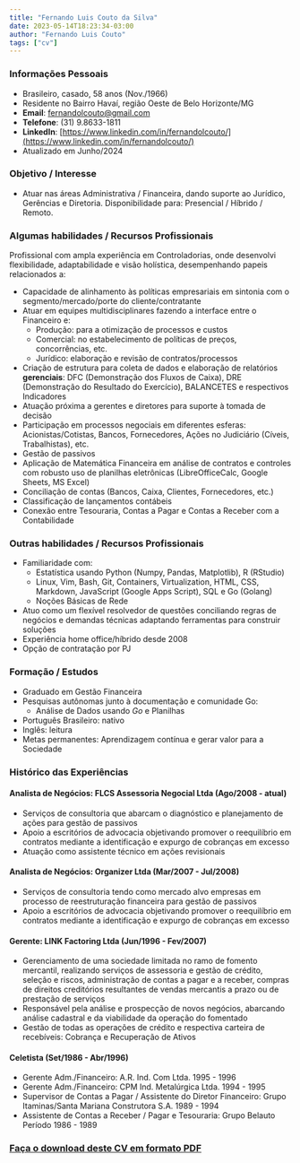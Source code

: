 ```yaml
---
title: "Fernando Luis Couto da Silva"
date: 2023-05-14T18:23:34-03:00
author: "Fernando Luis Couto"
tags: ["cv"]
---
```


### Informações Pessoais

* Brasileiro, casado, 58 anos (Nov./1966)
* Residente no Bairro Havaí, região Oeste de Belo Horizonte/MG
* **Email**: [fernandolcouto@gmail.com](mailto:fernandolcouto@gmail.com)
* **Telefone**: (31) 9.8633-1811
* **LinkedIn**: [https://www.linkedin.com/in/fernandolcouto/](https://www.linkedin.com/in/fernandolcouto/)
* Atualizado em Junho/2024


### Objetivo / Interesse

* Atuar nas áreas Administrativa / Financeira, dando suporte ao Jurídico, Gerências e Diretoria. Disponibilidade para: Presencial / Híbrido / Remoto.

### Algumas habilidades / Recursos Profissionais

Profissional com ampla experiência em Controladorias, onde desenvolvi flexibilidade, adaptabilidade e visão holística, desempenhando papeis relacionados a:  


  - Capacidade de alinhamento às políticas empresariais em sintonia com o segmento/mercado/porte do cliente/contratante
  - Atuar em equipes multidisciplinares fazendo a interface entre o Financeiro e:
       * Produção: para a otimização de processos e custos
       * Comercial: no estabelecimento de políticas de preços, concorrências, etc.
       * Jurídico: elaboração e revisão de contratos/processos 
  - Criação de estrutura para coleta de dados e elaboração de relatórios __gerenciais__: DFC (Demonstração dos Fluxos de Caixa), DRE (Demonstração do Resultado do Exercício), BALANCETES e respectivos Indicadores
  - Atuação próxima a gerentes e diretores para suporte à tomada de decisão
  - Participação em processos negociais em diferentes esferas: Acionistas/Cotistas, Bancos, Fornecedores, Ações no Judiciário (Cíveis, Trabalhistas), etc.
  - Gestão de passivos
  - Aplicação de Matemática Financeira em análise de contratos e controles com robusto uso de planilhas eletrônicas (LibreOfficeCalc, Google Sheets, MS Excel)
  - Conciliação de contas (Bancos, Caixa, Clientes, Fornecedores, etc.)
  - Classificação de lançamentos contábeis
  - Conexão entre Tesouraria, Contas a Pagar e Contas a Receber com a Contabilidade

### Outras habilidades / Recursos Profissionais

* Familiaridade com:
  - Estatística usando Python (Numpy, Pandas, Matplotlib), R (RStudio)
  - Linux, Vim, Bash, Git, Containers, Virtualization, HTML, CSS, Markdown, JavaScript (Google Apps Script), SQL e Go (Golang)
  - Noções Básicas de Rede
* Atuo como um flexível resolvedor de questões conciliando regras de negócios e demandas técnicas adaptando ferramentas para construir soluções
* Experiência home office/híbrido desde 2008
* Opção de contratação por PJ

### Formação / Estudos
* Graduado em Gestão Financeira
* Pesquisas autônomas junto à documentação e comunidade Go: 
  - Análise de Dados usando _Go_ e Planilhas
* Português Brasileiro: nativo
* Inglês: leitura
* Metas permanentes: Aprendizagem contínua e gerar valor para a Sociedade

### Histórico das Experiências

#### Analista de Negócios: FLCS Assessoria Negocial Ltda (Ago/2008 - atual)
* Serviços de consultoria que abarcam o diagnóstico e planejamento de ações para gestão de passivos
* Apoio a escritórios de advocacia objetivando promover o reequilíbrio em contratos mediante a identificação e expurgo de cobranças em excesso
* Atuação como assistente técnico em ações revisionais

#### Analista de Negócios: Organizer Ltda (Mar/2007 - Jul/2008)
* Serviços de consultoria tendo como mercado alvo empresas em processo de reestruturação financeira para gestão de passivos
* Apoio a escritórios de advocacia objetivando promover o reequilíbrio em contratos mediante a identificação e expurgo de cobranças em excesso

#### Gerente: LINK Factoring Ltda (Jun/1996 - Fev/2007)
* Gerenciamento de uma sociedade limitada no ramo de fomento mercantil, realizando serviços de assessoria e gestão de crédito, seleção e riscos, administração de contas a pagar e a receber, compras de direitos creditórios resultantes de vendas mercantis a prazo ou de prestação de serviços
* Responsável pela análise e prospecção de novos negócios, abarcando análise cadastral e da viabilidade da operação do fomentado
* Gestão de todas as operações de crédito e respectiva carteira de recebíveis: Cobrança e Recuperação de Ativos

#### Celetista (Set/1986 - Abr/1996)
* Gerente Adm./Financeiro: A.R. Ind. Com Ltda. 1995 - 1996
* Gerente Adm./Financeiro: CPM Ind. Metalúrgica Ltda. 1994 - 1995
* Supervisor de Contas a Pagar / Assistente do Diretor Financeiro: Grupo Itaminas/Santa Mariana Construtora S.A. 1989 - 1994
* Assistente de Contas a Receber / Pagar e Tesouraria: Grupo Belauto Período 1986 - 1989

### [Faça o download deste CV em formato PDF](https://drive.google.com/file/d/1b28pULdMtbm45dO6zFJeq-xsT8IGKPR4/view?usp=sharing)
